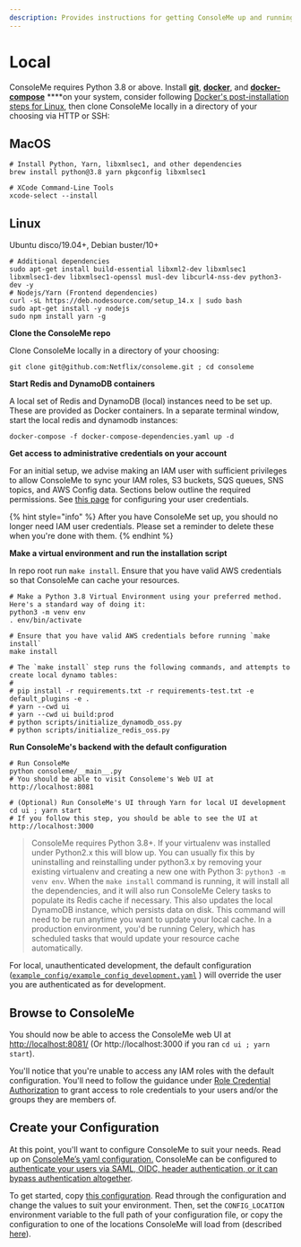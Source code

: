 ```yaml
---
description: Provides instructions for getting ConsoleMe up and running locally.
---
```


# Local

ConsoleMe requires Python 3.8 or above. Install [**git**](https://git-scm.com/book/en/v2/Getting-Started-Installing-Git), [**docker**](https://docs.docker.com/get-docker/), and [**docker-compose**](https://docs.docker.com/compose/install/) ****on your system, consider following [Docker's post-installation steps for Linux](https://docs.docker.com/engine/install/linux-postinstall/), then clone ConsoleMe locally in a directory of your choosing via HTTP or SSH:

## MacOS

```text
# Install Python, Yarn, libxmlsec1, and other dependencies
brew install python@3.8 yarn pkgconfig libxmlsec1

# XCode Command-Line Tools
xcode-select --install
```

## Linux

Ubuntu disco/19.04+, Debian buster/10+

```text
# Additional dependencies
sudo apt-get install build-essential libxml2-dev libxmlsec1 libxmlsec1-dev libxmlsec1-openssl musl-dev libcurl4-nss-dev python3-dev -y
# Nodejs/Yarn (Frontend dependencies)
curl -sL https://deb.nodesource.com/setup_14.x | sudo bash
sudo apt-get install -y nodejs
sudo npm install yarn -g
```

**Clone the ConsoleMe repo**

Clone ConsoleMe locally in a directory of your choosing:

```text
git clone git@github.com:Netflix/consoleme.git ; cd consoleme
```

**Start Redis and DynamoDB containers**

A local set of Redis and DynamoDB \(local\) instances need to be set up. These are provided as Docker containers. In a separate terminal window, start the local redis and dynamodb instances:

```text
docker-compose -f docker-compose-dependencies.yaml up -d
```

**Get access to administrative credentials on your account**

For an initial setup, we advise making an IAM user with sufficient privileges to allow ConsoleMe to sync your IAM roles, S3 buckets, SQS queues, SNS topics, and AWS Config data. Sections below outline the required permissions. See [this page](https://docs.aws.amazon.com/cli/latest/userguide/cli-configure-files.html) for configuring your user credentials.

{% hint style="info" %}
After you have ConsoleMe set up, you should no longer need IAM user credentials. Please set a reminder to delete these when you're done with them.
{% endhint %}

**Make a virtual environment and run the installation script**

In repo root run `make install`. Ensure that you have valid AWS credentials so that ConsoleMe can cache your resources.

```text
# Make a Python 3.8 Virtual Environment using your preferred method. Here's a standard way of doing it:
python3 -m venv env
. env/bin/activate

# Ensure that you have valid AWS credentials before running `make install`
make install

# The `make install` step runs the following commands, and attempts to create local dynamo tables:
#
# pip install -r requirements.txt -r requirements-test.txt -e default_plugins -e .
# yarn --cwd ui
# yarn --cwd ui build:prod
# python scripts/initialize_dynamodb_oss.py
# python scripts/initialize_redis_oss.py
```

**Run ConsoleMe's backend with the default configuration**

```text
# Run ConsoleMe
python consoleme/__main__.py
# You should be able to visit Consoleme's Web UI at http://localhost:8081
```

```text
# (Optional) Run ConsoleMe's UI through Yarn for local UI development
cd ui ; yarn start
# If you follow this step, you should be able to see the UI at http://localhost:3000
```

> ConsoleMe requires Python 3.8+. If your virtualenv was installed under Python2.x this will blow up. You can usually fix this by uninstalling and reinstalling under python3.x by removing your existing virtualenv and creating a new one with Python 3: `python3 -m venv env`. When the `make install` command is running, it will install all the dependencies, and it will also run ConsoleMe Celery tasks to populate its Redis cache if necessary. This also updates the local DynamoDB instance, which persists data on disk. This command will need to be run anytime you want to update your local cache. In a production environment, you'd be running Celery, which has scheduled tasks that would update your resource cache automatically.

For local, unauthenticated development, the default configuration \([`example_config/example_config_development.yaml`](https://github.com/Netflix/consoleme/blob/master/example_config/example_config_development.yaml) \) will override the user you are authenticated as for development.

## Browse to ConsoleMe

You should now be able to access the ConsoleMe web UI at [http://localhost:8081/](http://localhost:8081/) \(Or http://localhost:3000 if you ran `cd ui ; yarn start`\).  

You'll notice that you're unable to access any IAM roles with the default configuration. You'll need to follow the guidance under [Role Credential Authorization](../configuration/role-credential-authorization/) to grant access to role credentials to your users and/or the groups they are members of. 

## Create your Configuration

At this point, you'll want to configure ConsoleMe to suit your needs. Read up on [ConsoleMe’s yaml configuration.](../configuration/) ConsoleMe can be configured to [authenticate your users via SAML, OIDC, header authentication, or it can bypass authentication altogether](../configuration/authentication-and-authorization/).  

To get started, copy [this configuration](https://gist.github.com/castrapel/888cd106d12523a5445bf6f3cf9c810b). Read through the configuration and change the values to suit your environment. Then, set the `CONFIG_LOCATION` environment variable to the full path of your configuration file, or copy the configuration to one of the locations ConsoleMe will load from \(described [here](https://app.gitbook.com/@hawkins/s/consoleme/~/drafts/-MUCSXyHqSfyDOwV-0Mc/configuration)\).

